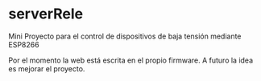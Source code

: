 # serverRele
Mini Proyecto para el control de dispositivos de baja tensión mediante ESP8266

Por el momento la web está escrita en el propio firmware. 
A futuro la idea es mejorar el proyecto. 
